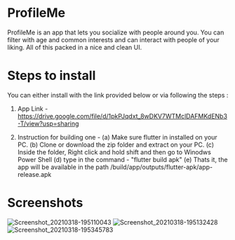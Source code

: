 # ProfileMe

ProfileMe is an app that lets you socialize with people around you. You can filter with age and common interests and can interact with people of your liking. All of this packed in a nice and clean UI.

# Steps to install

You can either install with the link provided below or via following the steps :

1. App Link - https://drive.google.com/file/d/1pkPJqdxt_8wDKV7WTMclDAFMKdENb3-T/view?usp=sharing

2. Instruction for building one -
   (a) Make sure flutter in installed on your PC.
   (b) Clone or download the zip folder and extract on your PC.
   (c) Inside the folder, Right click and hold shift and then go to Winodws Power Shell
   (d) type in the command - "flutter build apk"
   (e) Thats it, the app will be available in the path <Your Flutter project>/build/app/outputs/flutter-apk/app-release.apk
  
 
# Screenshots

![Screenshot_20210318-195110043](https://user-images.githubusercontent.com/29004325/111645935-36d59080-8827-11eb-891b-4b21b2a197eb.jpg)
![Screenshot_20210318-195132428](https://user-images.githubusercontent.com/29004325/111646220-77350e80-8827-11eb-9f65-3d36e7179095.jpg)
![Screenshot_20210318-195345783](https://user-images.githubusercontent.com/29004325/111646326-8e73fc00-8827-11eb-82b5-fb7abcb4ba21.jpg)




